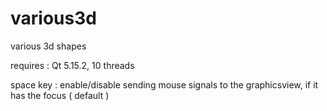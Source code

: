 # various3d

various 3d shapes

requires : Qt 5.15.2, 10 threads

space key : enable/disable sending mouse signals to the graphicsview, if it has the focus ( default ) 
